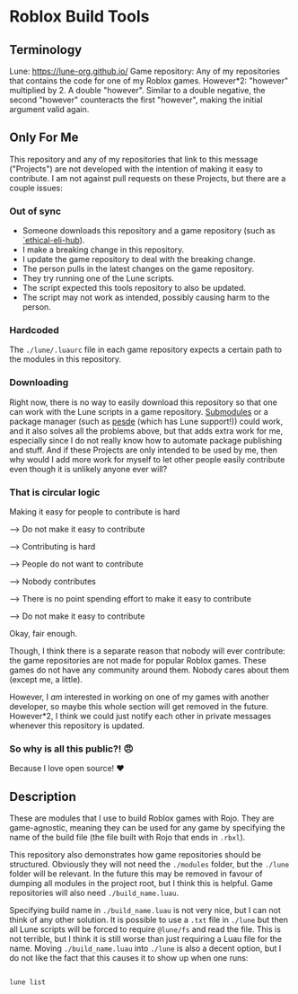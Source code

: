 # Roblox Build Tools

## Terminology

Lune: https://lune-org.github.io/
Game repository: Any of my repositories that contains the code for one of my Roblox games.
However*2: "however" multiplied by 2. A double "however". Similar to a double negative, the second "however" counteracts the first "however", making the initial argument valid again.

## Only For Me

This repository and any of my repositories that link to this message ("Projects") are not developed with the intention of making it easy to contribute. I am not against pull requests on these Projects, but there are a couple issues:

### Out of sync

- Someone downloads this repository and a game repository (such as [`ethical-eli-hub](https://github.com/EliTheGingerCat/ethical-eli-hub)).
- I make a breaking change in this repository.
- I update the game repository to deal with the breaking change.
- The person pulls in the latest changes on the game repository.
- They try running one of the Lune scripts.
- The script expected this tools repository to also be updated.
- The script may not work as intended, possibly causing harm to the person.

### Hardcoded

The `./lune/.luaurc` file in each game repository expects a certain path to the modules in this repository.

### Downloading

Right now, there is no way to easily download this repository so that one can work with the Lune scripts in a game repository. [Submodules](https://git-scm.com/book/en/v2/Git-Tools-Submodules) or a package manager (such as [pesde](https://pesde.dev/) (which has Lune support!)) could work, and it also solves all the problems above, but that adds extra work for me, especially since I do not really know how to automate package publishing and stuff. And if these Projects are only intended to be used by me, then why would I add more work for myself to let other people easily contribute even though it is unlikely anyone ever will?

### That is circular logic

Making it easy for people to contribute is hard

--> Do not make it easy to contribute

--> Contributing is hard

--> People do not want to contribute

--> Nobody contributes

--> There is no point spending effort to make it easy to contribute

--> Do not make it easy to contribute

Okay, fair enough.

Though, I think there is a separate reason that nobody will ever contribute: the game repositories are not made for popular Roblox games. These games do not have any community around them. Nobody cares about them (except me, a little).

However, I *am* interested in working on one of my games with another developer, so maybe this whole section will get removed in the future. However*2, I think we could just notify each other in private messages whenever this repository is updated.

### So why is all this public?! 😠

Because I love open source! ❤️

## Description

These are modules that I use to build Roblox games with Rojo. They are game-agnostic, meaning they can be used for any game by specifying the name of the build file (the file built with Rojo that ends in `.rbxl`).

This repository also demonstrates how game repositories should be structured. Obviously they will not need the `./modules` folder, but the `./lune` folder will be relevant. In the future this may be removed in favour of dumping all modules in the project root, but I think this is helpful. Game repositories will also need `./build_name.luau`.

Specifying build name in `./build_name.luau` is not very nice, but I can not think of any other solution. It is possible to use a `.txt` file in `./lune` but then all Lune scripts will be forced to require `@lune/fs` and read the file. This is not terrible, but I think it is still worse than just requiring a Luau file for the name. Moving `./build_name.luau` into `./lune` is also a decent option, but I do not like the fact that this causes it to show up when one runs:

```bash

lune list

```